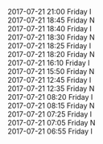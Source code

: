 2017-07-21 21:00 Friday  I  
2017-07-21 18:45 Friday  N  
2017-07-21 18:40 Friday  I  
2017-07-21 18:30 Friday  N  
2017-07-21 18:25 Friday  I  
2017-07-21 18:20 Friday  N  
2017-07-21 16:10 Friday  I  
2017-07-21 15:50 Friday  N  
2017-07-21 12:45 Friday  I  
2017-07-21 12:35 Friday  N  
2017-07-21 08:20 Friday  I  
2017-07-21 08:15 Friday  N  
2017-07-21 07:25 Friday  I  
2017-07-21 07:05 Friday  N  
2017-07-21 06:55 Friday  I  
